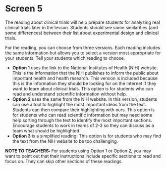 # Screen 5

The reading about clinical trials will help prepare students for analyzing real clinical trials later in the lesson. Students should see some similarities (and some differences) between their list about experimental design and clinical trials. 

For the reading, you can choose from three versions. Each reading includes the same information but allows you to select a version most appropriate for your students. Tell your students which reading to choose. 
- **Option 1** uses the link to the National Institutes of Health (NIH) website. This is the information that the NIH publishes to inform the public about important health and health research. This version is included because this is the information they should be looking for on the Internet if they want to learn about clinical trials. This option is for students who can read and understand scientific information without help.
- **Option 2** uses the same from the NIH website. In this version, students can use a tool to highlight the most important ideas from the text. Students can then compare their highlighting with ours. This option is for students who can read scientific information but may need some help sorting through the text to identify the most important sections. Encourage students to work in teams of 2-3 so they can discuss as a team what should be highlighted. 
- **Option 3** is a simplified reading. This option is for students who may find the text from the NIH website to be too challenging.

**NOTE TO TEACHERS:** For students using Option 1 or Option 2, you may want to point out that their instructions include specific sections to read and focus on. They can skip other sections of these readings.